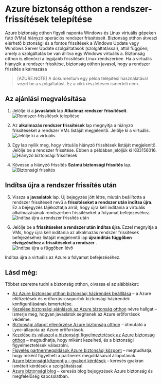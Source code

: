 <properties
   pageTitle="Azure biztonság otthon a rendszer-frissítések telepítése |} Microsoft Azure"
   description="A dokumentum bemutatja, hogyan tudnak megvalósítani a **frissítéseket a rendszer** és a **rendszer frissítés után indítsa újra**az Azure biztonság otthon javaslatok."
   services="security-center"
   documentationCenter="na"
   authors="TerryLanfear"
   manager="MBaldwin"
   editor=""/>

<tags
   ms.service="security-center"
   ms.devlang="na"
   ms.topic="article"
   ms.tgt_pltfrm="na"
   ms.workload="na"
   ms.date="07/29/2016"
   ms.author="terrylan"/>

# <a name="apply-system-updates-in-azure-security-center"></a>Azure biztonság otthon a rendszer-frissítések telepítése

Azure biztonság otthon figyeli naponta Windows és Linux virtuális gépeken futó (VMs) hiányzó operációs rendszer frissítéseit. Biztonság otthon átveszi elérhető biztonsági és a fontos frissítések a Windows Update vagy Windows Server Update szolgáltatások (szolgáltatással), attól függően, amely a szolgáltatás be van állítva egy Windows virtuális a.  Biztonság otthon is ellenőrzi a legújabb frissítések Linux rendszerben. Ha a virtuális hiányzik a rendszer frissítése, biztonság otthon javasol, hogy a rendszer frissítés alkalmazása

> [AZURE.NOTE] A dokumentum egy példa telepítési használatával vezet be a szolgáltatást.  Ez a cikk részletesen ismerteti nem.

## <a name="implement-the-recommendation"></a>Az ajánlási megvalósítása

1. Jelölje ki a **javaslatok** lap **Alkalmaz rendszer frissítéseit**.
![Rendszer-frissítések telepítése][1]

2. Az **alkalmazás rendszer frissítések** lap megnyitja a hiányzó frissítéseket a rendszer VMs listáját megjelenítő. Jelölje ki a virtuális.
![Jelölje ki a virtuális][2]

3. Egy lap nyílik meg, hogy virtuális hiányzó frissítések listáját megjelenítő. Jelölje be a rendszer frissítése. Ebben a példában jelöljük ki KB3156016.
![Hiányzó biztonsági frissítések][3]

4. Kövesse a hiányzó frissítés **Számú biztonsági frissítés** lap.
![Biztonsági frissítés][4]

## <a name="reboot-after-system-updates"></a>Indítsa újra a rendszer frissítés után

5. Vissza a **javaslatok** lap. Új bejegyzés jött létre, miután beállította a rendszer frissítéseit nevű a **frissítéseket a rendszer után indítsa újra**. Ez a bejegyzés tájékoztatja arról, hogy újra kell indítania a virtuális alkalmazásának rendszerben frissítéseket a folyamat befejezéséhez.
![Indítsa újra a rendszer frissítés után][5]

6. Jelölje be a **frissítéseket a rendszer után indítsa újra**. Ezzel megnyitja a VMs, hogy újra kell indítania az alkalmazás rendszer frissítések befejezéséhez listáját megjelenítő lap **újraindítás függőben elvégzéséhez a frissítéseket a rendszer** .
![Indítsa újra a függőben lévő][6]

Indítsa újra a virtuális az Azure a folyamat befejezéséhez.

## <a name="see-also"></a>Lásd még:

Többet szeretne tudni a biztonság otthon, olvassa el az alábbiakat:

- [Az Azure biztonság otthon biztonsági házirendek beállítása](security-center-policies.md) – a Azure előfizetések és erőforrás-csoportok biztonsági házirendek konfigurálásának ismertetése.
- [Kezelése biztonsági ajánlások az Azure biztonság otthon](security-center-recommendations.md) névre hallgat – ismerje meg, hogyan javaslatok segítenek az Azure erőforrások védelme.
- [Biztonsági állapot ellenőrzése Azure biztonság otthon](security-center-monitoring.md) – útmutató a Lync-állapota az Azure erőforrások.
- [Kezelése és válaszol a biztonsági figyelmeztetések az Azure biztonság otthon](security-center-managing-and-responding-alerts.md) – megtudhatja, hogy miként kezelheti, és a biztonsági figyelmeztetések válaszolni.
- [Figyelés partnermegoldások Azure biztonsági központ](security-center-partner-solutions.md) – megtudhatja, hogy miként figyelheti a partnerek megoldásaival állapotának.
- [Azure biztonsági központja – gyakori kérdések](security-center-faq.md) – keresés gyakran ismételt kérdések a szolgáltatással.
- [Azure biztonsági blog](http://blogs.msdn.com/b/azuresecurity/) – keresés blog bejegyzések Azure biztonság és megfelelőség kapcsolatban.

<!--Image references-->
[1]: ./media/security-center-apply-system-updates/recommendation.png
[2]:./media/security-center-apply-system-updates/select-vm.png
[3]: ./media/security-center-apply-system-updates/missing-security-updates.png
[4]: ./media/security-center-apply-system-updates/security-update.png
[5]: ./media/security-center-apply-system-updates/reboot-after-system-updates.png
[6]: ./media/security-center-apply-system-updates/restart-pending.png
